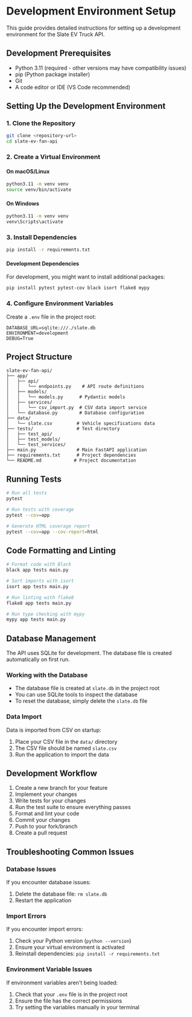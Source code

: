 # Development Environment Setup

This guide provides detailed instructions for setting up a development environment for the Slate EV Truck API.

## Development Prerequisites

- Python 3.11 (required - other versions may have compatibility issues)
- pip (Python package installer)
- Git
- A code editor or IDE (VS Code recommended)

## Setting Up the Development Environment

### 1. Clone the Repository

```bash
git clone <repository-url>
cd slate-ev-fan-api
```

### 2. Create a Virtual Environment

#### On macOS/Linux

```bash
python3.11 -m venv venv
source venv/bin/activate
```

#### On Windows

```bash
python3.11 -m venv venv
venv\Scripts\activate
```

### 3. Install Dependencies

```bash
pip install -r requirements.txt
```

#### Development Dependencies

For development, you might want to install additional packages:

```bash
pip install pytest pytest-cov black isort flake8 mypy
```

### 4. Configure Environment Variables

Create a `.env` file in the project root:

```
DATABASE_URL=sqlite:///./slate.db
ENVIRONMENT=development
DEBUG=True
```

## Project Structure

```
slate-ev-fan-api/
├── app/
│   ├── api/
│   │   └── endpoints.py    # API route definitions
│   ├── models/
│   │   └── models.py      # Pydantic models
│   ├── services/
│   │   └── csv_import.py  # CSV data import service
│   └── database.py        # Database configuration
├── data/
│   └── slate.csv         # Vehicle specifications data
├── tests/                # Test directory
│   ├── test_api/
│   ├── test_models/
│   └── test_services/
├── main.py               # Main FastAPI application
├── requirements.txt      # Project dependencies
└── README.md            # Project documentation
```

## Running Tests

```bash
# Run all tests
pytest

# Run tests with coverage
pytest --cov=app

# Generate HTML coverage report
pytest --cov=app --cov-report=html
```

## Code Formatting and Linting

```bash
# Format code with Black
black app tests main.py

# Sort imports with isort
isort app tests main.py

# Run linting with flake8
flake8 app tests main.py

# Run type checking with mypy
mypy app tests main.py
```

## Database Management

The API uses SQLite for development. The database file is created automatically on first run.

### Working with the Database

- The database file is created at `slate.db` in the project root
- You can use SQLite tools to inspect the database
- To reset the database, simply delete the `slate.db` file

### Data Import

Data is imported from CSV on startup:

1. Place your CSV file in the `data/` directory
2. The CSV file should be named `slate.csv`
3. Run the application to import the data

## Development Workflow

1. Create a new branch for your feature
2. Implement your changes
3. Write tests for your changes
4. Run the test suite to ensure everything passes
5. Format and lint your code
6. Commit your changes
7. Push to your fork/branch
8. Create a pull request

## Troubleshooting Common Issues

### Database Issues

If you encounter database issues:

1. Delete the database file: `rm slate.db`
2. Restart the application

### Import Errors

If you encounter import errors:

1. Check your Python version (`python --version`)
2. Ensure your virtual environment is activated
3. Reinstall dependencies: `pip install -r requirements.txt`

### Environment Variable Issues

If environment variables aren't being loaded:

1. Check that your `.env` file is in the project root
2. Ensure the file has the correct permissions
3. Try setting the variables manually in your terminal
